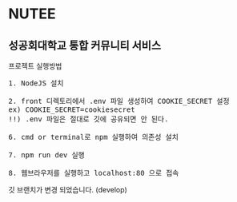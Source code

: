 NUTEE
=========
성공회대학교 통합 커뮤니티 서비스
---------
프로젝트 실행방법

<pre>
1. NodeJS 설치

2. front 디렉토리에서 .env 파일 생성하여 COOKIE_SECRET 설정
ex) COOKIE_SECRET=cookiesecret 
!!) .env 파일은 절대로 깃에 공유되면 안 된다.

6. cmd or terminal로 npm 실행하여 의존성 설치

7. npm run dev 실행

8. 웹브라우저를 실행하고 localhost:80 으로 접속
</pre> 

깃 브랜치가 변경 되었습니다. (develop)
